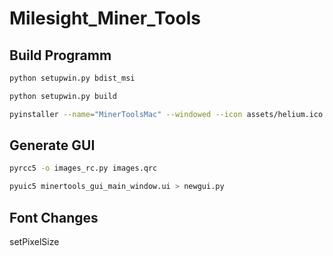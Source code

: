 # Milesight_Miner_Tools

## Build Programm

```bash
python setupwin.py bdist_msi
```

```bash
python setupwin.py build
```

```bash
pyinstaller --name="MinerToolsMac" --windowed --icon assets/helium.ico --onefile main-mac.py
```

## Generate GUI
```bash
pyrcc5 -o images_rc.py images.qrc

pyuic5 minertools_gui_main_window.ui > newgui.py 
```

## Font Changes

setPixelSize